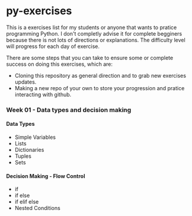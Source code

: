 # py-exercises

This is a exercises list for my students or anyone that wants to pratice programming Python. I don't completly advise it for complete begginers because there is not lots of directions or explanations. The difficulty level will progress for each day of exercise.

There are some steps that you can take to ensure some or complete success on doing this exercises, which are:

* Cloning this repository as general direction and to grab new exercises updates.
* Making a new repo of your own to store your progression and pratice interacting with github.

### Week 01 - Data types and decision making
#### Data Types
* Simple Variables
* Lists
* Dictionaries
* Tuples
* Sets

#### Decision Making - Flow Control
* if
* if else
* if elif else
* Nested Conditions